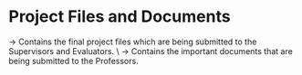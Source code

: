 # Project Files and Documents
-> Contains the final project files which are being submitted to the Supervisors and Evaluators. \\
-> Contains the important documents that are being submitted to the Professors.
